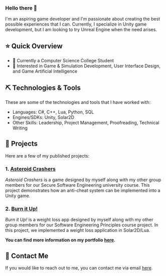 ### Hello there 🌊
<p>I'm an aspiring game developer and I'm passionate about creating the best possible experiences that I can. Currently, I specialize in Unity game development, but I am looking to try Unreal Engine when the need arises.</p>

## ⭐ Quick Overview
- 💼 Currently a Computer Science College Student
- 🧐 Interested in Game & Simulation Development, User Interface Design, and Game Artificial Intelligence

## ⛏️ Technologies & Tools
These are some of the technologies and tools that I have worked with:
- Languages: C#, C++, Lua, Python, SQL
- Engines/SDKs: Unity, Solar2D
- Other Skills: Leadership, Project Management, Proofreading, Technical Writing

## 🚀 Projects
<p>Here are a few of my published projects:</p>

### 1. [Asteroid Crashers](https://github.com/Dunnatello/AsteroidCrashers/)
<p><i>Asteroid Crashers</i> is a game designed by myself along with my other group members for our Secure Software Engineering university course. This project demonstrates how an anti-cheat system can be implemented into a Unity game.</p>

### 2. [Burn it Up!](https://github.com/Dunnatello/BurnItUp)
<p><i>Burn it Up!</i> is a weight loss app designed by myself along with my other group members for our Software Engineering Principles course project. In this project, we implemented a weight loss application in Solar2D/Lua.</p>

<b>You can find more information on my portfolio [here](https://dunnatello.github.io/).</b>
## 📨 Contact Me
If you would like to reach out to me, you can contact me via email [here](mailto:dunnatelloyt@gmail.com).

